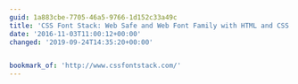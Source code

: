 ```yaml
---
guid: 1a883cbe-7705-46a5-9766-1d152c33a49c
title: 'CSS Font Stack: Web Safe and Web Font Family with HTML and CSS code.'
date: '2016-11-03T11:00:12+00:00'
changed: '2019-09-24T14:35:20+00:00'


bookmark_of: 'http://www.cssfontstack.com/'
---
```





